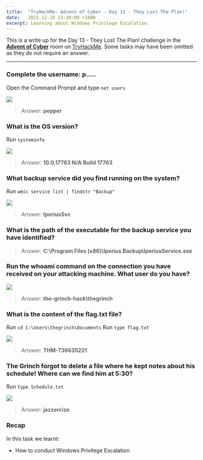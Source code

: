 ```yaml
---
title:  "TryHackMe: Advent of Cyber - Day 13 - They Lost The Plan!"
date:   2021-12-18 13:30:00 +1000
excerpt: Learning about Windows Privilege Escalation.
---
```


This is a write up for the Day 13 - They Lost The Plan! challenge in the [**Advent of Cyber**](https://tryhackme.com/room/adventofcyber3) room on [TryHackMe](https://tryhackme.com). Some tasks may have been omitted as they do not require an answer.

***

### Complete the username: p.....

Open the Command Prompt and type `net users`

<img src="{{ site.baseurl }}/assets/images/2021-12-18-advent-of-cyber-day-13/d13_01.jpg">

> Answer: **pepper**

### What is the OS version?

Run `systeminfo`

<img src="{{ site.baseurl }}/assets/images/2021-12-18-advent-of-cyber-day-13/d13_02.jpg">

> Answer: **10.0.17763 N/A Build 17763**

### What backup service did you find running on the system?

Run `wmic service list | findstr "Backup"`

<img src="{{ site.baseurl }}/assets/images/2021-12-18-advent-of-cyber-day-13/d13_03.jpg">

> Answer: **IperiusSvc**

### What is the path of the executable for the backup service you have identified?

> Answer: **C:\Program Files (x86)\Iperius Backup\IperiusService.exe**

### Run the whoami command on the connection you have received on your attacking machine. What user do you have?

<img src="{{ site.baseurl }}/assets/images/2021-12-18-advent-of-cyber-day-13/d13_04.jpg">

> Answer: **the-grinch-hack\thegrinch**

### What is the content of the flag.txt file?

Run `cd C:\Users\thegrinch\Documents`
Run `type flag.txt`

<img src="{{ site.baseurl }}/assets/images/2021-12-18-advent-of-cyber-day-13/d13_05.jpg">

> Answer: **THM-736635221**

### The Grinch forgot to delete a file where he kept notes about his schedule! Where can we find him at 5:30?

Run `type Schedule.txt`

<img src="{{ site.baseurl }}/assets/images/2021-12-18-advent-of-cyber-day-13/d13_06.jpg">

> Answer: **jazzercize**

### Recap

In this task we learnt:
 * How to conduct Windows Privilege Escalation
 